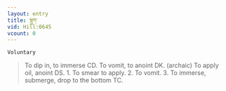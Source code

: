 ```yaml
---
layout: entry
title: སྙུག་
vid: Hill:0645
vcount: 0
---
```

`Voluntary` 
> To dip in, to immerse CD\.
 To vomit, to anoint DK\.
 (archaic) To apply oil, anoint DS\.
 1\.
 To smear to apply\.
 2\.
 To vomit\.
 3\.
 To immerse, submerge, drop to the bottom TC\.

